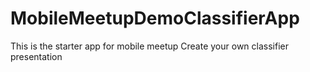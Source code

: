 # MobileMeetupDemoClassifierApp

This is the starter app for mobile meetup Create your own classifier presentation
